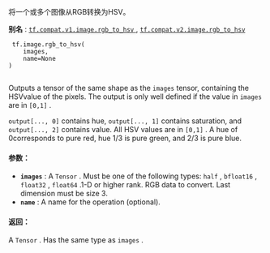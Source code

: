 将一个或多个图像从RGB转换为HSV。

**别名** : [ `tf.compat.v1.image.rgb_to_hsv` ](/api_docs/python/tf/image/rgb_to_hsv), [ `tf.compat.v2.image.rgb_to_hsv` ](/api_docs/python/tf/image/rgb_to_hsv)

```
 tf.image.rgb_to_hsv(
    images,
    name=None
)
 
```

Outputs a tensor of the same shape as the  `images`  tensor, containing the HSVvalue of the pixels. The output is only well defined if the value in  `images` are in  `[0,1]` .

 `output[..., 0]`  contains hue,  `output[..., 1]`  contains saturation, and `output[..., 2]`  contains value. All HSV values are in  `[0,1]` . A hue of 0corresponds to pure red, hue 1/3 is pure green, and 2/3 is pure blue.

#### 参数：
- **`images`** : A  `Tensor` . Must be one of the following types:  `half` ,  `bfloat16` ,  `float32` ,  `float64` .1-D or higher rank. RGB data to convert. Last dimension must be size 3.
- **`name`** : A name for the operation (optional).


#### 返回：
A  `Tensor` . Has the same type as  `images` .

